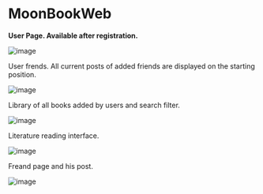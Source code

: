 # MoonBookWeb
<b>User Page. Available after registration.</b>

![image](https://user-images.githubusercontent.com/99391531/192140605-d28d67b4-80b0-41d0-bd23-9504760bd90f.png)

User frends. All current posts of added friends are displayed on the starting position.

![image](https://user-images.githubusercontent.com/99391531/192140636-f723dfea-07c6-40ce-88e5-ec467c62b397.png)

Library of all books added by users and search filter.

![image](https://user-images.githubusercontent.com/99391531/192140661-4715a1c0-47e2-4dc7-82dd-b3e4cdc69b20.png)

Literature reading interface.

![image](https://user-images.githubusercontent.com/99391531/192140682-1ffaf554-b3a7-40e3-85d7-a07f17a584cc.png)

Freand page and his post.

![image](https://user-images.githubusercontent.com/99391531/192140703-7a6b47e2-2638-49c2-9e46-b732c9993bda.png)
